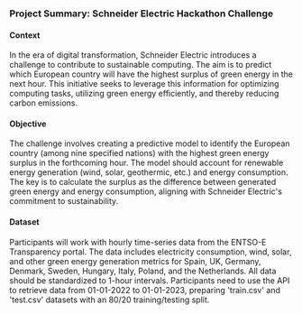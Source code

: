 ### Project Summary: Schneider Electric Hackathon Challenge

#### Context
In the era of digital transformation, Schneider Electric introduces a challenge to contribute to sustainable computing. The aim is to predict which European country will have the highest surplus of green energy in the next hour. This initiative seeks to leverage this information for optimizing computing tasks, utilizing green energy efficiently, and thereby reducing carbon emissions.

#### Objective
The challenge involves creating a predictive model to identify the European country (among nine specified nations) with the highest green energy surplus in the forthcoming hour. The model should account for renewable energy generation (wind, solar, geothermic, etc.) and energy consumption. The key is to calculate the surplus as the difference between generated green energy and energy consumption, aligning with Schneider Electric's commitment to sustainability.

#### Dataset
Participants will work with hourly time-series data from the ENTSO-E Transparency portal. The data includes electricity consumption, wind, solar, and other green energy generation metrics for Spain, UK, Germany, Denmark, Sweden, Hungary, Italy, Poland, and the Netherlands. All data should be standardized to 1-hour intervals. Participants need to use the API to retrieve data from 01-01-2022 to 01-01-2023, preparing 'train.csv' and 'test.csv' datasets with an 80/20 training/testing split.